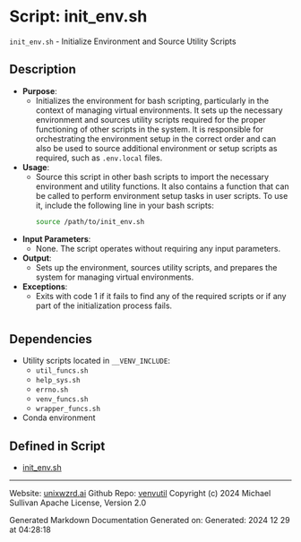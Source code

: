 # Script: init_env.sh
`init_env.sh` - Initialize Environment and Source Utility Scripts
## Description
- **Purpose**: 
  - Initializes the environment for bash scripting, particularly in the context of managing virtual environments. It sets up the necessary environment and sources utility scripts required for the proper functioning of other scripts in the system. It is responsible for orchestrating the environment setup in the correct order and can also be used to source additional environment or setup scripts as required, such as `.env.local` files.
- **Usage**: 
  - Source this script in other bash scripts to import the necessary environment and utility functions. It also contains a function that can be called to perform environment setup tasks in user scripts. To use it, include the following line in your bash scripts:
    ```bash
    source /path/to/init_env.sh
    ```
- **Input Parameters**: 
  - None. The script operates without requiring any input parameters.
- **Output**: 
  - Sets up the environment, sources utility scripts, and prepares the system for managing virtual environments.
- **Exceptions**: 
  - Exits with code 1 if it fails to find any of the required scripts or if any part of the initialization process fails.
#
## Dependencies
- Utility scripts located in `__VENV_INCLUDE`:
  - `util_funcs.sh`
  - `help_sys.sh`
  - `errno.sh`
  - `venv_funcs.sh`
  - `wrapper_funcs.sh`
- Conda environment



## Defined in Script

* [init_env.sh](../init_env_sh.md)
---

Website: [unixwzrd.ai](https://unixwzrd.ai)
Github Repo: [venvutil](https://github.com/unixwzrd/venvutil)
Copyright (c) 2024 Michael Sullivan
Apache License, Version 2.0

Generated Markdown Documentation
Generated on: Generated: 2024 12 29 at 04:28:18
